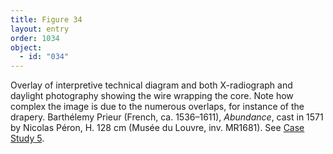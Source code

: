 ```yaml
---
title: Figure 34
layout: entry
order: 1034
object:
  - id: "034"
---
```


Overlay of interpretive technical diagram and both X-radiograph and daylight photography showing the wire wrapping the core. Note how complex the image is due to the numerous overlaps, for instance of the drapery. Barthélemy Prieur (French, ca. 1536–1611), *Abundance*, cast in 1571 by Nicolas Péron, H. 128 cm (Musée du Louvre, inv. MR1681). See [Case Study 5](#CaseStudy5).
